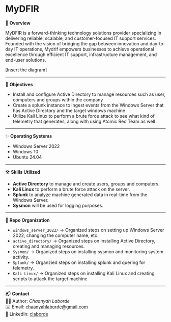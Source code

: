 #  MyDFIR

📌 **Overview**  

MyDFIR is a forward-thinking technology solutions provider specializing in delivering reliable, scalable, and customer-focused IT support services. Founded with the vision of bridging the gap between innovation and day-to-day IT operations, Mydrif empowers businesses to achieve operational excellence through efficient IT support, infrastructure management, and end-user solutions.

[Insert the diagram]

---

🎯 **Objectives**  
- Install and configure Active Directory to manage resources such as user, computers and groups within the company
- Create a splunk instance to ingest events from the Windows Server that has Active Directory and the target windows machine
- Utilize Kali Linux to perform a brute force attack to see what kind of telemetry that generates, along with using Atomic Red Team as well

---

✨ **Operating Systems**  
- Windows Server 2022  
- Windows 10
- Ubuntu 24.04

---

🛠 **Skills Utilized**  
- **Active Directory** to manage and create users, groups and computers.  
- **Kali Linux** to perform a brute force attack on the server.  
- **Splunk** to analyze machine generated data in real-time from the Windows Server.
- **Sysmon** will be used for logging purposes.

---

📂 **Repo Organization**  
- `windows_server_2022/` → Organized steps on setting up Windows Server 2022, changing the computer name, etc.
- `active_directory/` → Organized steps on installing Active Directory, creating and managing resources.
- `Sysmon/` → Organized steps on installing sysmon and monitoring system activity.
- `Splunk/` → Organzied steps on installing splunk and quering for telemetry.
- `Kali Linux/` → Organized steps on installing Kali Linux and creating scripts to attack the target machine

---


📬 **Contact**  
👩‍💻 Author: *Chaanyah Laborde*  
✉️ Email: [chaanyahlaborde@gmail.com](mailto:chaanyahlaborde@gmail.com)  
🔗 LinkedIn: [claborde](https://www.linkedin.com/in/claborde/)  
